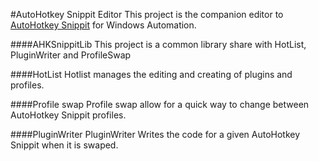 #AutoHotkey Snippit Editor
This project is the companion editor to [AutoHotkey Snippit][1] for Windows Automation.

####AHKSnippitLib
This project is a common library share with HotList, PluginWriter and ProfileSwap

####HotList
Hotlist manages the editing and creating of plugins and profiles.

####Profile swap
Profile swap allow for a quick way to change between AutoHotkey Snippit profiles.

####PluginWriter
PluginWriter Writes the code for a given AutoHotkey Snippit when it is swaped.

[1]:https://github.com/Amourspirit/AutoHotkey-Snippit